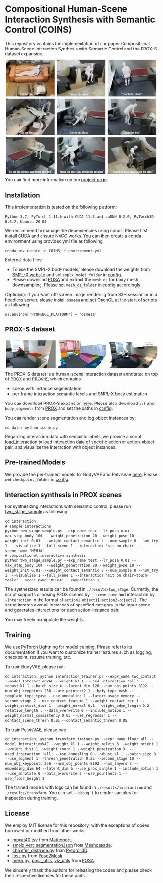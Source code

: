 # Compositional Human-Scene Interaction Synthesis with Semantic Control (COINS)
This repository contains the implementation of our paper Compositional Human-Scene Interaction Synthesis with Semantic Control and the PROX-S dataset expansion.
![teaser](./images/teaser.png)
You can find more information on our [project page](https://zkf1997.github.io/COINS/index.html).
## Installation
This implementation is tested on the following platform:
```
Python 3.7, PyTorch 1.11.0 with CUDA 11.3 and cuDNN 8.2.0, PyTorch3D 0.6.2, Ubuntu 20.04
``` 
We recommend to manage the dependencies using conda.
Please first install CUDA and ensure NVCC works. 
You can then create a conda environment using provided yml file as following:
```
conda env create -n COINS -f environment.yml
```
External data files:
* To use the SMPL-X body models, please download the weights from [SMPL-X website](https://smpl-x.is.tue.mpg.de/index.html) and set `smplx_model_folder` in [config](configuration/config.py).
* Please download [POSA](https://posa.is.tue.mpg.de/index.html) and extract the `mesh_ds` for body mesh downsampling. Please set `mesh_ds_folder` in [config](configuration/config.py) accordingly.

(Optional): If you want off-screen image rendering from SSH session or in a headless server, please install `osmesa` and set OpenGL at the start of scripts as following:
```
os.environ['PYOPENGL_PLATFORM'] = 'osmesa' 
```
## PROX-S dataset
![PROX-S](./images/PROX-S.png)
The PROX-S dataset is a human-scene interaction dataset annotated on top of [PROX](https://prox.is.tue.mpg.de/index.html) and [PROX-E](https://github.com/yz-cnsdqz/PSI-release), which contains:
* scene with instance segmentation
* per-frame interaction semantic labels and SMPL-X body estimation

You can download PROX-S expansion [here](https://drive.google.com/drive/folders/1nV_S_m0Yl8p3sOaCLpz5IIZxoL4_TAtE?usp=sharing).
Please also download `sdf` and `body_segments` from [PROX](https://prox.is.tue.mpg.de/index.html) and set the paths in [config](configuration/config.py). 

You can render scene segmentation and log object instances by:
```
cd data; python scene.py
```
Regarding interaction data with semantic labels, we provide a script [load_interaction](data/load_interaction.py) to load interaction data of specific action or action-object pair, and visualize the interaction with object instances.

## Pre-trained Models
We provide the pre-trained models for BodyVAE and PelvisVae [here](https://drive.google.com/drive/folders/1nV_S_m0Yl8p3sOaCLpz5IIZxoL4_TAtE?usp=sharing).
Please set `checkpoint_folder` in [config](configuration/config.py).

## Interaction synthesis in PROX scenes
For synthesizing interactions with semantic control, please run [two_stage_sample](interaction/two_stage_sample.py) as following:
```
cd interaction
# sample interactions
python two_stage_sample.py --exp_name test --lr_posa 0.01 --max_step_body 100  --weight_penetration 20 --weight_pose 10 --weight_init 0.01  --weight_contact_semantic 1 --num_sample 8 --num_try 1  --visualize 1 --full_scene 1 --interaction 'sit on-chair' --scene_name 'MPH16'
# compositional interaction synthesis
python two_stage_sample.py --exp_name test --lr_posa 0.01 --max_step_body 100  --weight_penetration 20 --weight_pose 10 --weight_init 0.01  --weight_contact_semantic 1 --num_sample 8 --num_try 1  --visualize 1 --full_scene 1 --interaction 'sit on-chair+touch-table' --scene_name 'MPH16' --composition 1 
```
The synthesized results can be found in `./results/two_stage`.
Currently, the script supports choosing PROX scenes by `--scene_name` and interaction by `--interaction` in the format of `action1-object1[+action2-object2]`. The script iterates over all instances of specified category in the input scene and generates interactions for each action-instance pair.

You may freely manipulate the weights.

## Training
We use [PyTorch Lightning](https://www.pytorchlightning.ai/) for model training. Please refer to its documentation if you want to customize trainer features such as logging, checkpoint, resume training, etc. 

To train BodyVAE, please run:
```
cd interaction; python interaction_trainer.py --expr_name two_contact --model InteractionVAE --weight_kl 1 --used_interaction 'all' --robust_kl 1 --batch_size 8 --latent_dim 128 --num_obj_points 8192 --num_obj_keypoints 256 --use_pointnet2 1 --body_type mesh --template_type tpose --use_annealing 1 --latent_usage memory --second_stage 2 --use_contact_feature 1 --weight_contact_rec 1 --weight_contact_dist 1 --weight_normal 0.1 --weight_edge_length 0.2 --relative_length 1 --data_overwrite 0 --include_motion 1 --weight_normal_consistency 0.05 --use_regressor 1 --contact_scene_thresh 0.01 --contact_semantic_thresh 0.05 
```

To train PelvisVAE, please run:
```
cd interaction; python transform_trainer.py --expr_name floor_all --model InteractionVAE --weight_kl 1 --weight_pelvis 3 --weight_orient 1 --weight_dist 1 --weight_coord 1 --weight_penetration 3  --used_interaction 'all' --use_annealing 0 --robust_kl 1 --batch_size 8 --use_augment 1 --thresh_penetration 0.25 --second_stage 10 --num_obj_keypoints 256 --num_obj_points 8192 --num_layers 2 --embedding_dim 64 --latent_dim 6 --use_prox_single 1 --include_motion 1 --use_annotate 0 --data_overwrite 0 --use_pointnet2 1 --use_floor_height 1
```
The trained models with logs can be found in `./results/interaction` and `./results/transform`. You can set `--debug 1` to render samples for inspection during training.

## License
We employ MIT license for this repository, with the exceptions of codes borrowed or modified from other works:
* [mpcat40.tsv](./configuration/mpcat40.tsv) from [Matterport](https://github.com/niessner/Matterport/blob/master/metadata/mpcat40.tsv).
* [smplx_vert_segmentation.json](./configuration/smplx_vert_segmentation.json) from [Meshcapade](#https://github.com/Meshcapade/wiki/blob/main/assets/SMPL_body_segmentation/smplx/smplx_vert_segmentation.json).
* [chamfer_distance.py](interaction/chamfer_distance.py) from [Pytorch3D](https://pytorch3d.org/). 
* [loss.py](interaction/loss.py) from [Pose2Mesh](https://github.com/hongsukchoi/Pose2Mesh_RELEASE/blob/master/lib/core/loss.py).
* [mesh.py](interaction/mesh.py), [posa_utils](interaction/posa_utils.py), [viz_utils](interaction/viz_util.py) from [POSA](https://posa.is.tue.mpg.de/index.html).

We sincerely thank the authors for releasing the codes and please check their respective licenses for these parts.